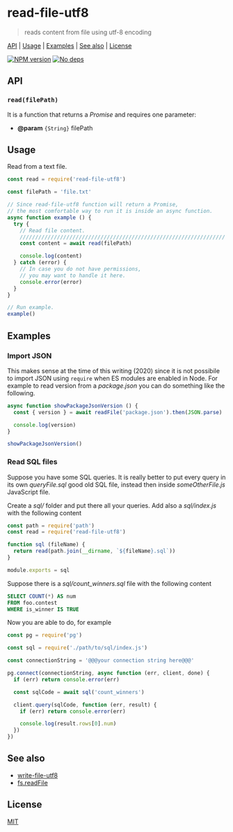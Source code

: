 # read-file-utf8

> reads content from file using utf-8 encoding

[API](#api) |
[Usage](#usage) |
[Examples](#examples) |
[See also](#see-also) |
[License](#license)

[![NPM version](https://badge.fury.io/js/read-file-utf8.svg)](http://badge.fury.io/js/read-file-utf8)
[![No deps](https://img.shields.io/badge/dependencies-none-green.svg)](https://github.com/fibo/read-file-utf8)

## API

### `read(filePath)`

It is a function that returns a *Promise* and requires one parameter:

* **@param** `{String}` filePath

## Usage

Read from a text file.

```javascript
const read = require('read-file-utf8')

const filePath = 'file.txt'

// Since read-file-utf8 function will return a Promise,
// the most comfortable way to run it is inside an async function.
async function example () {
  try {
    // Read file content.
    //////////////////////////////////////////////////////////////////
    const content = await read(filePath)

    console.log(content)
  } catch (error) {
    // In case you do not have permissions,
    // you may want to handle it here.
    console.error(error)
  }
}

// Run example.
example()
```

## Examples

### Import JSON

This makes sense at the time of this writing (2020) since it is not possibile to import JSON using `require` when ES modules are enabled in Node.
For example to read version from a *package.json* you can do something like the following.

```javascript
async function showPackageJsonVersion () {
  const { version } = await readFile('package.json').then(JSON.parse)

  console.log(version)
}

showPackageJsonVersion()
```

### Read SQL files

Suppose you have some SQL queries. It is really better to put every query
in its own *queryFile.sql* good old SQL file, instead then inside *someOtherFile.js* JavaScript file.

Create a *sql/* folder and put there all your queries.
Add also a *sql/index.js* with the following content

```javascript
const path = require('path')
const read = require('read-file-utf8')

function sql (fileName) {
  return read(path.join(__dirname, `${fileName}.sql`))
}

module.exports = sql
```

Suppose there is a *sql/count_winners.sql* file with the following content

```sql
SELECT COUNT(*) AS num
FROM foo.contest
WHERE is_winner IS TRUE
```

Now you are able to do, for example

```javascript
const pg = require('pg')

const sql = require('./path/to/sql/index.js')

const connectionString = '@@@your connection string here@@@'

pg.connect(connectionString, async function (err, client, done) {
  if (err) return console.error(err)

  const sqlCode = await sql('count_winners')

  client.query(sqlCode, function (err, result) {
    if (err) return console.error(err)

    console.log(result.rows[0].num)
  })
})
```

## See also

* [write-file-utf8](http://g14n.info/write-file-utf8)
* [fs.readFile][readFile]

## License

[MIT](http://g14n.info/mit-license/)

[readFile]: https://nodejs.org/api/fs.html#fs_fs_readfile_file_options_callback
